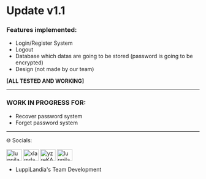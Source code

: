 # Update v1.1
### Features implemented:
- Login/Register System
- Logout
- Database which datas are going to be stored (password is going to be encrypted)
- Design (not made by our team)

**[ALL TESTED AND WORKING]**

----

### WORK IN PROGRESS FOR:

-  Recover password system
-  Forget password system

----



🌐 Socials:

<a href="https://fb.com/luppilandia" target="blank"><img align="center" src="https://raw.githubusercontent.com/rahuldkjain/github-profile-readme-generator/master/src/images/icons/Social/facebook.svg" alt="luppilandia" height="30" width="40" /></a>
<a href="https://www.youtube.com/c/xlamday" target="blank"><img align="center" src="https://raw.githubusercontent.com/rahuldkjain/github-profile-readme-generator/master/src/images/icons/Social/youtube.svg" alt="xlamday" height="30" width="40" /></a>
<a href="https://discord.gg/yzreKA4xZD" target="blank"><img align="center" src="https://raw.githubusercontent.com/rahuldkjain/github-profile-readme-generator/master/src/images/icons/Social/discord.svg" alt="yzreKA4xZD" height="30" width="40" /></a>
<a href="https://twitter.com/luppilandia" target="blank"><img align="center" src="https://raw.githubusercontent.com/rahuldkjain/github-profile-readme-generator/master/src/images/icons/Social/twitter.svg" alt="luppilandia" height="30" width="40" /></a>
</p>

- LuppiLandia's Team Development
